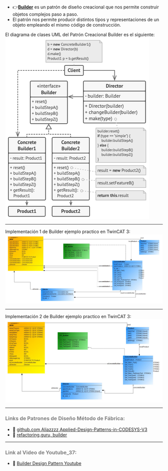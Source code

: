 - 👉[**Builder**](https://refactoring.guru/design-patterns/builder) es un patrón de diseño creacional que nos permite construir objetos complejos paso a paso. 
- El patrón nos permite producir distintos tipos y representaciones de un objeto empleando el mismo código de construcción.

El diagrama de clases UML del Patrón Creacional Builder es el siguiente:
![Design_Pattern__Creational_Builder](../../imagenes/Design_Pattern_Creational_Builder.png)
***
Implementación 1 de Builder ejemplo practico en TwinCAT 3:
![Design_Pattern__Creational_Builder1](../../imagenes/Design_Pattern__Creational_Builder1.JPG)
***
Implementación 2 de Builder ejemplo practico en TwinCAT 3:
![Design_Pattern__Creational_Builder2](../../imagenes/Design_Pattern__Creational_Builder2.JPG)
***
### <span style="color:grey">Links de Patrones de Diseño Método de Fábrica:</span>
- 🔗 [github.com,Aliazzzz,Applied-Design-Patterns-in-CODESYS-V3](https://github.com/Aliazzzz/Applied-Design-Patterns-in-CODESYS-V3)
- 🔗 [refactoring.guru, builder](https://refactoring.guru/design-patterns/builder)
***
### <span style="color:grey">Link al Video de Youtube_37:</span>
- 🔗 [Builder Design Pattern Youtube]()